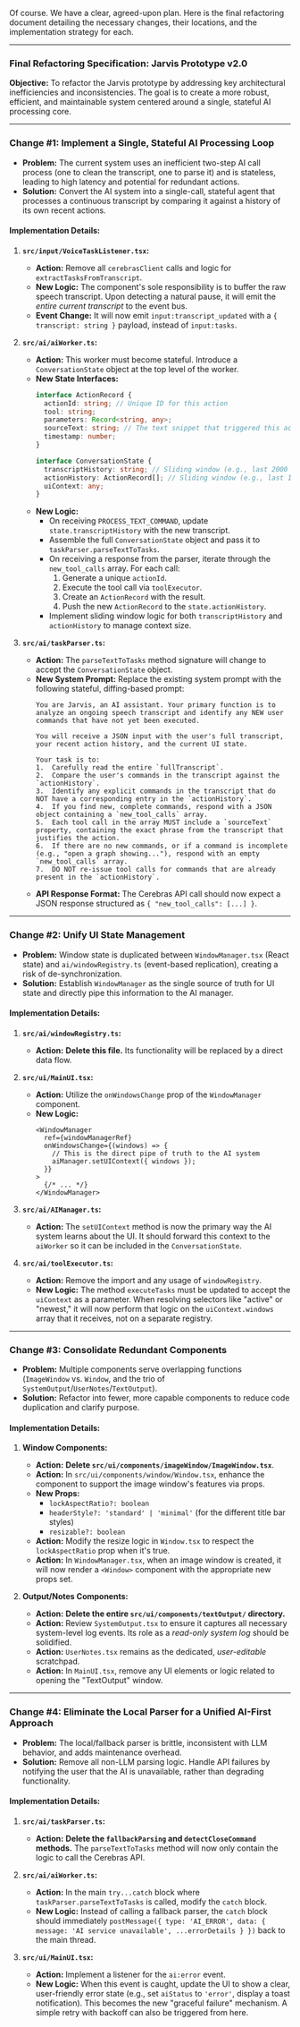 Of course. We have a clear, agreed-upon plan. Here is the final refactoring document detailing the necessary changes, their locations, and the implementation strategy for each.

---

### **Final Refactoring Specification: Jarvis Prototype v2.0**

**Objective:** To refactor the Jarvis prototype by addressing key architectural inefficiencies and inconsistencies. The goal is to create a more robust, efficient, and maintainable system centered around a single, stateful AI processing core.

---

### **Change #1: Implement a Single, Stateful AI Processing Loop**

*   **Problem:** The current system uses an inefficient two-step AI call process (one to clean the transcript, one to parse it) and is stateless, leading to high latency and potential for redundant actions.
*   **Solution:** Convert the AI system into a single-call, stateful agent that processes a continuous transcript by comparing it against a history of its own recent actions.

#### **Implementation Details:**

1.  **`src/input/VoiceTaskListener.tsx`:**
    *   **Action:** Remove all `cerebrasClient` calls and logic for `extractTasksFromTranscript`.
    *   **New Logic:** The component's sole responsibility is to buffer the raw speech transcript. Upon detecting a natural pause, it will emit the *entire current transcript* to the event bus.
    *   **Event Change:** It will now emit `input:transcript_updated` with a `{ transcript: string }` payload, instead of `input:tasks`.

2.  **`src/ai/aiWorker.ts`:**
    *   **Action:** This worker must become stateful. Introduce a `ConversationState` object at the top level of the worker.
    *   **New State Interfaces:**
        ```typescript
        interface ActionRecord {
          actionId: string; // Unique ID for this action
          tool: string;
          parameters: Record<string, any>;
          sourceText: string; // The text snippet that triggered this action
          timestamp: number;
        }

        interface ConversationState {
          transcriptHistory: string; // Sliding window (e.g., last 2000 chars)
          actionHistory: ActionRecord[]; // Sliding window (e.g., last 10 actions)
          uiContext: any;
        }
        ```
    *   **New Logic:**
        *   On receiving `PROCESS_TEXT_COMMAND`, update `state.transcriptHistory` with the new transcript.
        *   Assemble the full `ConversationState` object and pass it to `taskParser.parseTextToTasks`.
        *   On receiving a response from the parser, iterate through the `new_tool_calls` array. For each call:
            1.  Generate a unique `actionId`.
            2.  Execute the tool call via `toolExecutor`.
            3.  Create an `ActionRecord` with the result.
            4.  Push the new `ActionRecord` to the `state.actionHistory`.
        *   Implement sliding window logic for both `transcriptHistory` and `actionHistory` to manage context size.

3.  **`src/ai/taskParser.ts`:**
    *   **Action:** The `parseTextToTasks` method signature will change to accept the `ConversationState` object.
    *   **New System Prompt:** Replace the existing system prompt with the following stateful, diffing-based prompt:
        ```plaintext
        You are Jarvis, an AI assistant. Your primary function is to analyze an ongoing speech transcript and identify any NEW user commands that have not yet been executed.

        You will receive a JSON input with the user's full transcript, your recent action history, and the current UI state.

        Your task is to:
        1.  Carefully read the entire `fullTranscript`.
        2.  Compare the user's commands in the transcript against the `actionHistory`.
        3.  Identify any explicit commands in the transcript that do NOT have a corresponding entry in the `actionHistory`.
        4.  If you find new, complete commands, respond with a JSON object containing a `new_tool_calls` array.
        5.  Each tool call in the array MUST include a `sourceText` property, containing the exact phrase from the transcript that justifies the action.
        6.  If there are no new commands, or if a command is incomplete (e.g., "open a graph showing..."), respond with an empty `new_tool_calls` array.
        7.  DO NOT re-issue tool calls for commands that are already present in the `actionHistory`.
        ```
    *   **API Response Format:** The Cerebras API call should now expect a JSON response structured as `{ "new_tool_calls": [...] }`.

---

### **Change #2: Unify UI State Management**

*   **Problem:** Window state is duplicated between `WindowManager.tsx` (React state) and `ai/windowRegistry.ts` (event-based replication), creating a risk of de-synchronization.
*   **Solution:** Establish `WindowManager` as the single source of truth for UI state and directly pipe this information to the AI manager.

#### **Implementation Details:**

1.  **`src/ai/windowRegistry.ts`:**
    *   **Action:** **Delete this file.** Its functionality will be replaced by a direct data flow.

2.  **`src/ui/MainUI.tsx`:**
    *   **Action:** Utilize the `onWindowsChange` prop of the `WindowManager` component.
    *   **New Logic:**
        ```tsx
        <WindowManager
          ref={windowManagerRef}
          onWindowsChange={(windows) => {
            // This is the direct pipe of truth to the AI system
            aiManager.setUIContext({ windows });
          }}
        >
          {/* ... */}
        </WindowManager>
        ```

3.  **`src/ai/AIManager.ts`:**
    *   **Action:** The `setUIContext` method is now the primary way the AI system learns about the UI. It should forward this context to the `aiWorker` so it can be included in the `ConversationState`.

4.  **`src/ai/toolExecutor.ts`:**
    *   **Action:** Remove the import and any usage of `windowRegistry`.
    *   **New Logic:** The method `executeTasks` must be updated to accept the `uiContext` as a parameter. When resolving selectors like "active" or "newest," it will now perform that logic on the `uiContext.windows` array that it receives, not on a separate registry.

---

### **Change #3: Consolidate Redundant Components**

*   **Problem:** Multiple components serve overlapping functions (`ImageWindow` vs. `Window`, and the trio of `SystemOutput`/`UserNotes`/`TextOutput`).
*   **Solution:** Refactor into fewer, more capable components to reduce code duplication and clarify purpose.

#### **Implementation Details:**

1.  **Window Components:**
    *   **Action:** **Delete `src/ui/components/imageWindow/ImageWindow.tsx`**.
    *   **Action:** In `src/ui/components/window/Window.tsx`, enhance the component to support the image window's features via props.
    *   **New Props:**
        *   `lockAspectRatio?: boolean`
        *   `headerStyle?: 'standard' | 'minimal'` (for the different title bar styles)
        *   `resizable?: boolean`
    *   **Action:** Modify the resize logic in `Window.tsx` to respect the `lockAspectRatio` prop when it's true.
    *   **Action:** In `WindowManager.tsx`, when an image window is created, it will now render a `<Window>` component with the appropriate new props set.

2.  **Output/Notes Components:**
    *   **Action:** **Delete the entire `src/ui/components/textOutput/` directory.**
    *   **Action:** Review `SystemOutput.tsx` to ensure it captures all necessary system-level log events. Its role as a *read-only system log* should be solidified.
    *   **Action:** `UserNotes.tsx` remains as the dedicated, *user-editable* scratchpad.
    *   **Action:** In `MainUI.tsx`, remove any UI elements or logic related to opening the "TextOutput" window.

---

### **Change #4: Eliminate the Local Parser for a Unified AI-First Approach**

*   **Problem:** The local/fallback parser is brittle, inconsistent with LLM behavior, and adds maintenance overhead.
*   **Solution:** Remove all non-LLM parsing logic. Handle API failures by notifying the user that the AI is unavailable, rather than degrading functionality.

#### **Implementation Details:**

1.  **`src/ai/taskParser.ts`:**
    *   **Action:** **Delete the `fallbackParsing` and `detectCloseCommand` methods.** The `parseTextToTasks` method will now only contain the logic to call the Cerebras API.

2.  **`src/ai/aiWorker.ts`:**
    *   **Action:** In the main `try...catch` block where `taskParser.parseTextToTasks` is called, modify the `catch` block.
    *   **New Logic:** Instead of calling a fallback parser, the `catch` block should immediately `postMessage({ type: 'AI_ERROR', data: { message: 'AI service unavailable', ...errorDetails } })` back to the main thread.

3.  **`src/ui/MainUI.tsx`:**
    *   **Action:** Implement a listener for the `ai:error` event.
    *   **New Logic:** When this event is caught, update the UI to show a clear, user-friendly error state (e.g., set `aiStatus` to `'error'`, display a toast notification). This becomes the new "graceful failure" mechanism. A simple retry with backoff can also be triggered from here.